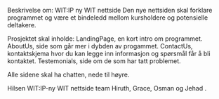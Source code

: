 Beskrivelse om: WIT:IP ny WIT nettside
Den nye nettsiden skal forklare programmet og være et bindeledd mellom kursholdere og potensielle deltakere.

Prosjektet skal inholde:
LandingPage, en kort intro om programmet. 
AboutUs, side som går mer i dybden av progammet.
ContactUs, kontaktskjema hvor du kan legge inn informasjon og spørsmål får å bli kontaktet. 
Testemonials, side om de som har tatt problemet. 

Alle sidene skal ha chatten, nede til høyre.

Hilsen WIT:IP-ny WIT nettside team Hiruth, Grace, Osman og Jehad .
